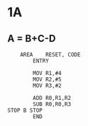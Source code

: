 # 1A

## A = B+C-D

```ASSEMBLY
	AREA	RESET, CODE
		ENTRY
		
		MOV R1,#4
		MOV R2,#5
		MOV R3,#2
		
		ADD R0,R1,R2
		SUB R0,R0,R3
STOP B STOP
		END
```
